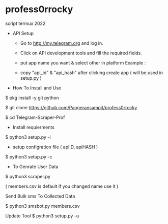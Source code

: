 # profess0rrocky
script termux 2022

- API Setup

  - Go to http://my.telegram.org and log in.

  - Click on API development tools and fill the required fields.

  - put app name you want & select other in platform Example :

  - copy "api_id" & "api_hash" after clicking create app ( will be used in setup.py )

- How To Install and Use

$ pkg install -y git python

$ git clone https://github.com/Pangeransampit/profess0rrocky

$ cd Telegram-Scraper-Prof

  - Install requierments
  
$ python3 setup.py -i

  - setup configration file ( apiID, apiHASH )
  
$ python3 setup.py -c

  - To Genrate User Data
  
$ python3 scraper.py

  ( members.csv is default if you changed name use it )

  Send Bulk sms To Collected Data

$ python3 smsbot.py members.csv

Update Tool
$ python3 setup.py -u
